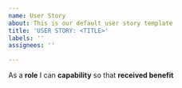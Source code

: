 ```yaml
---
name: User Story
about: This is our default user story template
title: 'USER STORY: <TITLE>'
labels: ''
assignees: ''

---
```


As a __role__ I can __capability__ so that __received benefit__
